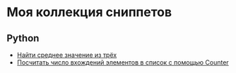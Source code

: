 # Моя коллекция сниппетов

## Python
* [Найти среднее значение из трёх](https://gist.github.com/andrewsalmin/ac3f5bb99db0030a8089255f24750a70)
* [Посчитать число вхождений элементов в список с помощью Counter](https://gist.github.com/andrewsalmin/36cb6a508400e49f0afefa6a4458e678)
